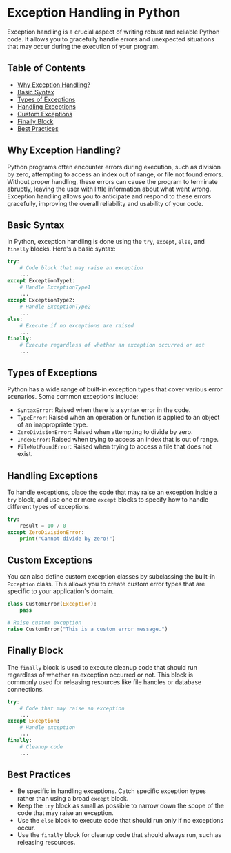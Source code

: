 # Exception Handling in Python

Exception handling is a crucial aspect of writing robust and reliable Python code. It allows you to gracefully handle errors and unexpected situations that may occur during the execution of your program.

## Table of Contents

- [Why Exception Handling?](#why-exception-handling)
- [Basic Syntax](#basic-syntax)
- [Types of Exceptions](#types-of-exceptions)
- [Handling Exceptions](#handling-exceptions)
- [Custom Exceptions](#custom-exceptions)
- [Finally Block](#finally-block)
- [Best Practices](#best-practices)

## Why Exception Handling?

Python programs often encounter errors during execution, such as division by zero, attempting to access an index out of range, or file not found errors. Without proper handling, these errors can cause the program to terminate abruptly, leaving the user with little information about what went wrong. Exception handling allows you to anticipate and respond to these errors gracefully, improving the overall reliability and usability of your code.

## Basic Syntax

In Python, exception handling is done using the `try`, `except`, `else`, and `finally` blocks. Here's a basic syntax:

```python
try:
    # Code block that may raise an exception
    ...
except ExceptionType1:
    # Handle ExceptionType1
    ...
except ExceptionType2:
    # Handle ExceptionType2
    ...
else:
    # Execute if no exceptions are raised
    ...
finally:
    # Execute regardless of whether an exception occurred or not
    ...
```

## Types of Exceptions

Python has a wide range of built-in exception types that cover various error scenarios. Some common exceptions include:

- `SyntaxError`: Raised when there is a syntax error in the code.
- `TypeError`: Raised when an operation or function is applied to an object of an inappropriate type.
- `ZeroDivisionError`: Raised when attempting to divide by zero.
- `IndexError`: Raised when trying to access an index that is out of range.
- `FileNotFoundError`: Raised when trying to access a file that does not exist.

## Handling Exceptions

To handle exceptions, place the code that may raise an exception inside a `try` block, and use one or more `except` blocks to specify how to handle different types of exceptions.

```python
try:
    result = 10 / 0
except ZeroDivisionError:
    print("Cannot divide by zero!")
```

## Custom Exceptions

You can also define custom exception classes by subclassing the built-in `Exception` class. This allows you to create custom error types that are specific to your application's domain.

```python
class CustomError(Exception):
    pass

# Raise custom exception
raise CustomError("This is a custom error message.")
```

## Finally Block

The `finally` block is used to execute cleanup code that should run regardless of whether an exception occurred or not. This block is commonly used for releasing resources like file handles or database connections.

```python
try:
    # Code that may raise an exception
    ...
except Exception:
    # Handle exception
    ...
finally:
    # Cleanup code
    ...
```

## Best Practices

- Be specific in handling exceptions. Catch specific exception types rather than using a broad `except` block.
- Keep the `try` block as small as possible to narrow down the scope of the code that may raise an exception.
- Use the `else` block to execute code that should run only if no exceptions occur.
- Use the `finally` block for cleanup code that should always run, such as releasing resources.